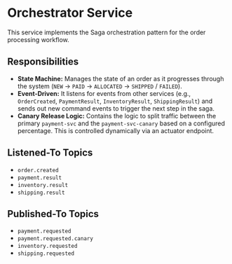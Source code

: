 # Orchestrator Service

This service implements the Saga orchestration pattern for the order processing workflow.

## Responsibilities

-   **State Machine:** Manages the state of an order as it progresses through the system (`NEW` -> `PAID` -> `ALLOCATED` -> `SHIPPED` / `FAILED`).
-   **Event-Driven:** It listens for events from other services (e.g., `OrderCreated`, `PaymentResult`, `InventoryResult`, `ShippingResult`) and sends out new command events to trigger the next step in the saga.
-   **Canary Release Logic:** Contains the logic to split traffic between the primary `payment-svc` and the `payment-svc-canary` based on a configured percentage. This is controlled dynamically via an actuator endpoint.

## Listened-To Topics

-   `order.created`
-   `payment.result`
-   `inventory.result`
-   `shipping.result`

## Published-To Topics

-   `payment.requested`
-   `payment.requested.canary`
-   `inventory.requested`
-   `shipping.requested`
